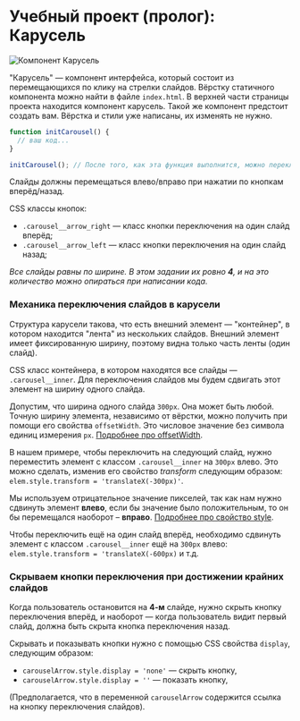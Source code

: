 # Учебный проект (пролог): Карусель

![Компонент Карусель](public/carousel.png)

"Карусель" — компонент интерфейса, который состоит из перемещающихся по клику на стрелки слайдов.
Вёрстку статичного компонента можно найти в файле `index.html`.
В верхней части страницы проекта находится компонент карусель.
Такой же компонент предстоит создать вам.
Вёрстка и стили уже написаны, их изменять не нужно.

```js
function initCarousel() {
  // ваш код...
}

initCarousel(); // После того, как эта функция выполнится, можно переключать слайды в карусели  
```

Слайды должны перемещаться влево/вправо при нажатии по кнопкам вперёд/назад.

CSS классы кнопок:

- `.carousel__arrow_right` — класс кнопки переключения на один слайд вперёд;
- `.carousel__arrow_left` — класс кнопки переключения на один слайд назад;

*Все слайды равны по ширине.
В этом задании их ровно **4**, и на это количество можно опираться при написании кода.*

### Механика переключения слайдов в карусели

Структура карусели такова, что есть внешний элемент — "контейнер", в котором находится "лента" из нескольких слайдов.
Внешний элемент имеет фиксированную ширину, поэтому видна только часть ленты (один слайд).

CSS класс контейнера, в котором находятся все слайды — `.carousel__inner`.
Для переключения слайдов мы будем сдвигать этот элемент на ширину одного слайда.

Допустим, что ширина одного слайда `300px`.
Она может быть любой. Точную ширину элемента, независимо от вёрстки, можно получить при помощи его свойства `offsetWidth`.
Это числовое значение без символа единиц измерения `px`.
[Подробнее про offsetWidth](https://learn.javascript.ru/size-and-scroll#offsetwidth-height).

В нашем примере, чтобы переключить на следующий слайд, нужно переместить элемент с классом `.carousel__inner` на `300px` влево.
Это можно сделать, изменив его свойство *transform* следующим образом: `elem.style.transform = 'translateX(-300px)'`.

Мы используем отрицательное значение пикселей, так как нам нужно сдвинуть элемент **влево**, если бы значение было
положительным, то он бы перемещался наоборот – **вправо**.
[Подробнее про свойство style](https://learn.javascript.ru/styles-and-classes#element-style).

Чтобы переключить ещё на один слайд вперёд, необходимо сдвинуть элемент с классом `.carousel__inner` ещё на `300px`
влево: `elem.style.transform = 'translateX(-600px)` и т.д.

### Скрываем кнопки переключения при достижении крайних слайдов

Когда пользователь остановится на **4-м** слайде, нужно скрыть кнопку переключения вперёд, и наоборот — когда пользователь видит
первый слайд, должна быть скрыта кнопка переключения назад.

Скрывать и показывать кнопки нужно с помощью CSS свойства `display`, следующим образом:

- `carouselArrow.style.display = 'none'` — скрыть кнопку,
- `carouselArrow.style.display = ''` — показать кнопку,

(Предполагается, что в переменной `carouselArrow` содержится ссылка на кнопку переключения слайдов).


